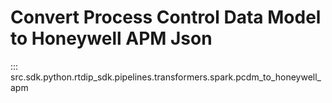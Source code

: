 # Convert Process Control Data Model to Honeywell APM Json
::: src.sdk.python.rtdip_sdk.pipelines.transformers.spark.pcdm_to_honeywell_apm